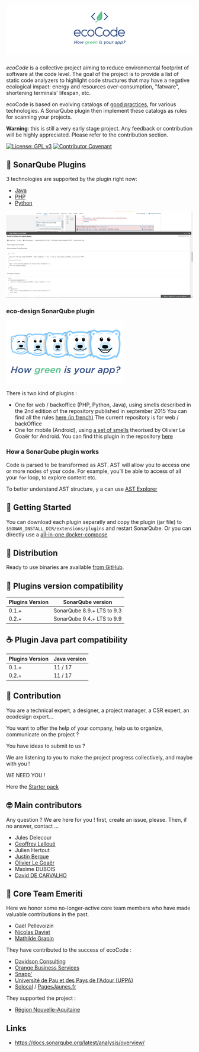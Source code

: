 ![Logo](docs/resources/logo-large.png)
======================================

*ecoCode* is a collective project aiming to reduce environmental footprint of software at the code level. The goal of
the project is to provide a list of static code analyzers to highlight code structures that may have a negative
ecological impact: energy and resources over-consumption, "fatware", shortening terminals' lifespan, etc.

ecoCode is based on evolving catalogs of [good practices](docs/rules), for various technologies. A SonarQube plugin then
implement these catalogs as rules for scanning your projects.

**Warning**: this is still a very early stage project. Any feedback or contribution will be highly appreciated. Please
refer to the contribution section.

[![License: GPL v3](https://img.shields.io/badge/License-GPLv3-blue.svg)](https://www.gnu.org/licenses/gpl-3.0)
[![Contributor Covenant](https://img.shields.io/badge/Contributor%20Covenant-2.1-4baaaa.svg)](code_of_conduct.md)

🌿 SonarQube Plugins
-------------------

3 technologies are supported by the plugin right now:

- [Java](java-plugin/)
- [PHP](php-plugin/)
- [Python](python-plugin/)

![Screenshot](docs/resources/screenshot.PNG)

### eco-design SonarQube plugin

![Ekko logo](docs/resources/5ekko.png)

There is two kind of plugins :

- One for web / backoffice (PHP, Python, Java), using smells described in the 2nd edition of the repository published in
  september 2015
  You can find all the
  rules [here (in french)](https://docs.google.com/spreadsheets/d/1nujR4EnajnR0NSXjvBW3GytOopDyTfvl3eTk2XGLh5Y/edit#gid=1386834576)
  The current repository is for web / backOffice
- One for mobile (Android), using [a set of smells](https://olegoaer.perso.univ-pau.fr/android-energy-smells/) theorised
  by Olivier Le Goaër for Android.
  You can find this plugin in the repository [here](https://github.com/green-code-initiative/ecocode-mobile)

### How a SonarQube plugin works

Code is parsed to be transformed as AST. AST will allow you to access one or more nodes of your code.
For example, you’ll be able to access of all your `for` loop, to explore content etc.

To better understand AST structure, y a can use [AST Explorer](https://astexplorer.net/)

🚀 Getting Started
------------------

You can download each plugin separatly and copy the plugin (jar file) to `$SONAR_INSTALL_DIR/extensions/plugins` and
restart SonarQube.
Or you can directly use a [all-in-one docker-compose](INSTALL.md)

🛒 Distribution
------------------

Ready to use binaries are available [from GitHub](https://github.com/green-code-initiative/ecoCode/releases).

🧩 Plugins version compatibility
------------------

| Plugins Version  | SonarQube version          |
|------------------|----------------------------|
| 0.1.+            | SonarQube 8.9.+ LTS to 9.3 |
| 0.2.+            | SonarQube 9.4.+ LTS to 9.9 |

☕ Plugin Java part compatibility
------------------

| Plugins Version  | Java version |
|------------------|--------------|
| 0.1.+            | 11 / 17      |
| 0.2.+            | 11 / 17      |

🤝 Contribution
---------------

You are a technical expert, a designer, a project manager, a CSR expert, an ecodesign expert...

You want to offer the help of your company, help us to organize, communicate on the project ?

You have ideas to submit to us ?

We are listening to you to make the project progress collectively, and maybe with you !

WE NEED YOU !

Here the [Starter pack](https://github.com/green-code-initiative/ecoCode-common/blob/main/doc/starter-pack.md)

🤓 Main contributors
--------------------

Any question ? We are here for you !
first, create an issue, please.
Then, if no answer, contact ...

- Jules Delecour
- [Geoffrey Lalloué](https://github.com/glalloue)
- Julien Hertout
- [Justin Berque](https://www.linkedin.com/in/justin-berque-444412140)
- [Olivier Le Goaër](https://olegoaer.perso.univ-pau.fr)
- Maxime DUBOIS
- [David DE CARVALHO](https://www.linkedin.com/in/%E2%80%8E-%E2%80%8E-%E2%80%8E-%E2%80%8E-%E2%80%8E-david%E2%80%8E-%E2%80%8E-%E2%80%8E-%E2%80%8E-%E2%80%8E-%E2%80%8E-%E2%80%8E%E2%80%8E-%E2%80%8E-%E2%80%8E-%E2%80%8E-de-carvalho%E2%80%8E-%E2%80%8E-%E2%80%8E-%E2%80%8E-%E2%80%8E-8b395284/)

🧐 Core Team Emeriti
--------------------

Here we honor some no-longer-active core team members who have made valuable contributions in the past.

- Gaël Pellevoizin
- [Nicolas Daviet](https://github.com/NicolasDaviet)
- [Mathilde Grapin](https://github.com/fkotd)

They have contributed to the success of ecoCode :

- [Davidson Consulting](https://www.davidson.fr/)
- [Orange Business Services](https://www.orange-business.com/)
- [Snapp'](https://www.snapp.fr/)
- [Université de Pau et des Pays de l'Adour (UPPA)](https://www.univ-pau.fr/)
- [Solocal](https://www.solocal.com/) / [PagesJaunes.fr](https://www.pagesjaunes.fr/)

They supported the project :

- [Région Nouvelle-Aquitaine](https://www.nouvelle-aquitaine.fr/)

Links
-----

- https://docs.sonarqube.org/latest/analysis/overview/
